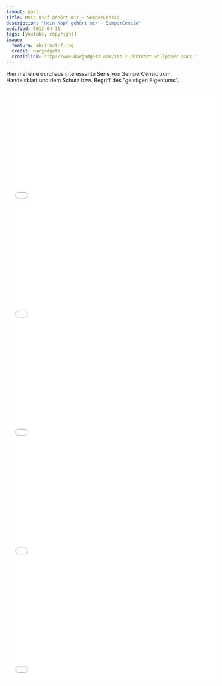 ```yaml
---
layout: post
title: Mein Kopf gehört mir - SemperCensio
description: "Mein Kopf gehört mir - SemperCensio"
modified: 2012-04-11
tags: [youtube, copyright]
image:
  feature: abstract-7.jpg
  credit: dargadgetz
  creditlink: http://www.dargadgetz.com/ios-7-abstract-wallpaper-pack-for-iphone-5-and-ipod-touch-retina/
---
```


Hier mal eine durchaus interessante Serie von SemperCensio zum
Handelsblatt und dem Schutz bzw. Begriff des "geistigen Eigentums".

<iframe width="560" height="315" src="//www.youtube.com/embed/6TG5ZoNwAg4" frameborder="0"> </iframe><br>

<iframe width="560" height="315" src="//www.youtube.com/embed/U9XCHJq-Sfk" frameborder="0"> </iframe><br>

<iframe width="560" height="315" src="//www.youtube.com/embed/HL7ZP1D7yUc" frameborder="0"> </iframe><br>

<iframe width="560" height="315" src="//www.youtube.com/embed/wbYE4jwfkSA" frameborder="0"> </iframe><br>

<iframe width="560" height="315" src="//www.youtube.com/embed/vOu4rasz8Oc" frameborder="0"> </iframe>
